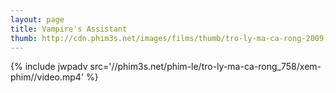```yaml
---
layout: page
title: Vampire's Assistant
thumb: http://cdn.phim3s.net/images/films/thumb/tro-ly-ma-ca-rong-2009-sub-viet-vampire-s-assistant-2009.jpg
---
```

{% include jwpadv src='//phim3s.net/phim-le/tro-ly-ma-ca-rong_758/xem-phim//video.mp4' %}